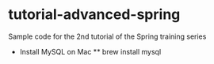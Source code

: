 tutorial-advanced-spring
========================

Sample code for the 2nd tutorial of the Spring training series

* Install MySQL on Mac
** brew install mysql

